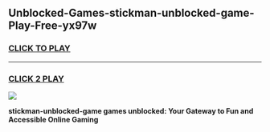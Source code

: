 
## Unblocked-Games-stickman-unblocked-game-Play-Free-yx97w
<h3>
<a href="https://premium76.site?title=stickman-unblocked-game&ref=10A">CLICK TO PLAY</a></h3>
<hr>

<h3>
<a href="https://premium76.site?title=stickman-unblocked-game&ref=10A">CLICK 2 PLAY</a>
  
</h3>

<a href="https://premium76.site?title=stickman-unblocked-game&ref=10A"><img src="https://clearcache.store/games.png"></a>


**stickman-unblocked-game games unblocked: Your Gateway to Fun and Accessible Online Gaming**
